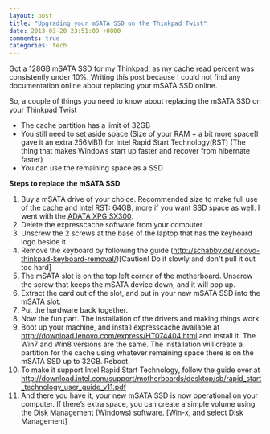```yaml
---
layout: post
title: "Upgrading your mSATA SSD on the Thinkpad Twist"
date: 2013-03-20 23:51:09 +0800
comments: true
categories: tech
---
```


Got a 128GB mSATA SSD for my Thinkpad, as my cache read percent was consistently under 10%. Writing this post because I could not find any documentation online about replacing your mSATA SSD online.

So, a couple of things you need to know about replacing the mSATA SSD on your Thinkpad Twist

*   The cache partition has a limit of 32GB
*   You still need to set aside space (Size of your RAM + a bit more space[I gave it an extra 256MB]) for Intel Rapid Start Technology(RST) (The thing that makes Windows start up faster and recover from hibernate faster)
*   You can use the remaining space as a SSD

**Steps to replace the mSATA SSD**

1.  Buy a mSATA drive of your choice. Recommended size to make full use of the cache and Intel RST: 64GB, more if you want SSD space as well. I went with the <a href="http://www.adata-group.com/index.php?action=product_feature&#038;cid=3&#038;piid=181" target="_blank">ADATA XPG SX300</a>.
2.  Delete the expresscache software from your computer
3.  Unscrew the 2 screws at the base of the laptop that has the keyboard logo beside it.
4.  Remove the keyboard by following the guide (http://schabby.de/lenovo-thinkpad-keyboard-removal/)[Caution! Do it slowly and don't pull it out too hard]
5.  The mSATA slot is on the top left corner of the motherboard. Unscrew the screw that keeps the mSATA device down, and it will pop up.
6.  Extract the card out of the slot, and put in your new mSATA SSD into the mSATA slot.
7.  Put the hardware back together.
8.  Now the fun part. The installation of the drivers and making things work.
9.  Boot up your machine, and install expresscache available at <a href="http://download.lenovo.com/express/HT074404.html" target="_blank">http://download.lenovo.com/express/HT074404.html</a> and install it. The Win7 and Win8 versions are the same. The installation will create a partition for the cache using whatever remaining space there is on the mSATA SSD up to 32GB. Reboot.
10. To make it support Intel Rapid Start Technology, follow the guide over at <a href="http://download.intel.com/support/motherboards/desktop/sb/rapid_start_technology_user_guide_v11.pdf" target="_blank">http://download.intel.com/support/motherboards/desktop/sb/rapid_start_technology_user_guide_v11.pdf</a>
11. And there you have it, your new mSATA SSD is now operational on your computer. If there&#8217;s extra space, you can create a simple volume using the Disk Management (Windows) software. [Win-x, and select Disk Management]